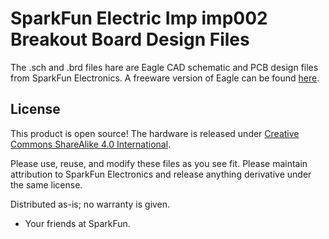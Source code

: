 SparkFun Electric Imp imp002 Breakout Board Design Files
========================================================

The .sch and .brd files hare are Eagle CAD schematic and PCB design files from SparkFun Electronics.
A freeware version of Eagle can be found [here](http://www.cadsoftusa.com/download-eagle/freeware/). 

License
---------
This product is open source! 
The hardware is released under [Creative Commons ShareAlike 4.0 International](https://creativecommons.org/licenses/by-sa/4.0/).

Please use, reuse, and modify these files as you see fit. Please maintain attribution to SparkFun Electronics and release anything derivative under the same license.

Distributed as-is; no warranty is given.

- Your friends at SparkFun.